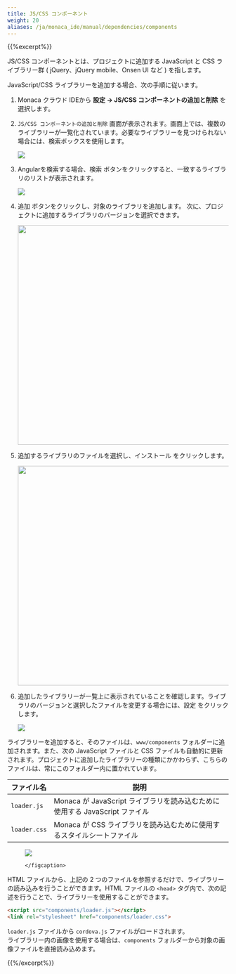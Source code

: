 ```yaml
---
title: JS/CSS コンポーネント
weight: 20
aliases: /ja/monaca_ide/manual/dependencies/components
---
```


{{%excerpt%}}
<!-- using full HTML code for other shortcodes otherwise `excerpt` shortcode will break them -->

JS/CSS コンポーネントとは、プロジェクトに追加する JavaScript と CSS ライブラリー群 ( jQuery、jQuery mobile、Onsen UI
など ) を指します。

JavaScript/CSS ライブラリーを追加する場合、次の手順に従います。

1.  Monaca クラウド IDEから <span class="guilabel"><b>
設定 → JS/CSS コンポーネントの追加と削除</b></span> を選択します。

2.  `JS/CSS コンポーネントの追加と削除` 画面が表示されます。画面上では、複数のライブラリーが一覧化されています。必要なライブラリーを見つけられない場合には、検索ボックスを使用します。

    <img src="/images/monaca_ide/manual/dependencies/components/components.png" width="" class="single_img">

3.  Angularを検索する場合、<span class="guilabel">検索</span> ボタンをクリックすると、一致するライブラリのリストが表示されます。

    <img src="/images/monaca_ide/manual/dependencies/components/search_component.png" width="" class="single_img">

4.  <span class="guilabel">追加</span> ボタンをクリックし、対象のライブラリを追加します。 次に、プロジェクトに追加するライブラリのバージョンを選択できます。

    <img src="/images/monaca_ide/manual/dependencies/components/select_version.png" width="500px" class="single_img">

5.  追加するライブラリのファイルを選択し、<span class="guilabel">インストール</span> をクリックします。

    <img src="/images/monaca_ide/manual/dependencies/components/select_file.png" width="500px" class="single_img">

6.  追加したライブラリーが一覧上に表示されていることを確認します。ライブラリのバージョンと選択したファイルを変更する場合には、<span class="guilabel">設定</span> をクリックします。

    <img src="/images/monaca_ide/manual/dependencies/components/configure_component.png" width="" class="single_img">

ライブラリーを追加すると、そのファイルは、`www/components`
フォルダーに追加されます。また、次の JavaScript ファイルと CSS
ファイルも自動的に更新されます。プロジェクトに追加したライブラリーの種類にかかわらず、こちらのファイルは、常にこのフォルダー内に置かれています。

| ファイル名 | 説明 |
|----------|-------------|
| `loader.js` | Monaca が JavaScript ライブラリを読み込むために使用する JavaScript ファイル |
| `loader.css` | Monaca が CSS ライブラリを読み込むために使用するスタイルシートファイル |

<figure>
    <img data-action="zoom" src="/images/monaca_ide/manual/dependencies/components/component_files.png" width="">
    <figcaption>
        
    </figcaption>
</figure>

HTML ファイルから、上記の 2 つのファイルを参照するだけで、ライブラリーの読み込みを行うことができます。HTML
ファイルの `<head>` タグ内で、次の記述を行うことで、ライブラリーを使用することができます。

```html
<script src="components/loader.js"></script>
<link rel="stylesheet" href="components/loader.css">
```

<div class="admonition note">
    <code>loader.js</code> ファイルから <code>cordova.js</code> ファイルがロードされます。
</div>

<div class="admonition note">
ライブラリー内の画像を使用する場合は、<code>components</code>
フォルダーから対象の画像ファイルを直接読み込めます。
</div>

{{%/excerpt%}}